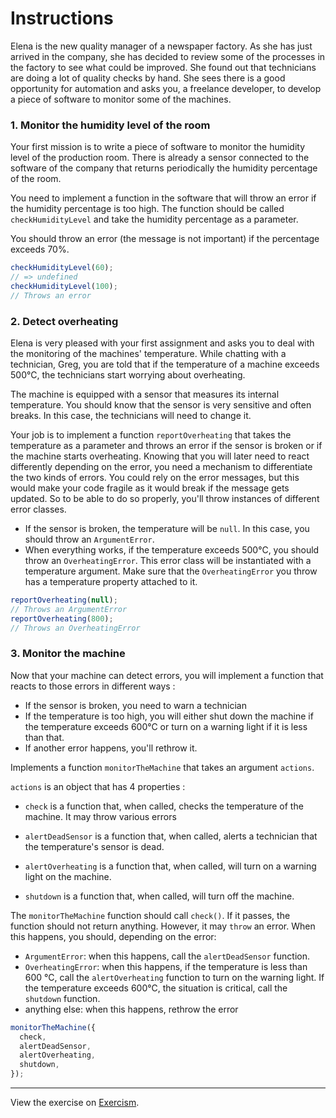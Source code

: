 # Instructions

Elena is the new quality manager of a newspaper factory. As she has just arrived in the company, she has decided to review some of the processes in the factory to see what could be improved. She found out that technicians are doing a lot of quality checks by hand. She sees there is a good opportunity for automation and asks you, a freelance developer, to develop a piece of software to monitor some of the machines.

### 1. Monitor the humidity level of the room

Your first mission is to write a piece of software to monitor the humidity level of the production room. There is already a sensor connected to the software of the company that returns periodically the humidity percentage of the room.

You need to implement a function in the software that will throw an error if the humidity percentage is too high. The function should be called `checkHumidityLevel` and take the humidity percentage as a parameter.

You should throw an error (the message is not important) if the percentage exceeds 70%.

```js
checkHumidityLevel(60);
// => undefined
checkHumidityLevel(100);
// Throws an error
```

### 2. Detect overheating

Elena is very pleased with your first assignment and asks you to deal with the monitoring of the machines' temperature. While chatting with a technician, Greg, you are told that if the temperature of a machine exceeds 500°C, the technicians start worrying about overheating.

The machine is equipped with a sensor that measures its internal temperature. You should know that the sensor is very sensitive and often breaks. In this case, the technicians will need to change it.

Your job is to implement a function `reportOverheating` that takes the temperature as a parameter and throws an error if the sensor is broken or if the machine starts overheating. Knowing that you will later need to react differently depending on the error, you need a mechanism to differentiate the two kinds of errors. You could rely on the error messages, but this would make your code fragile as it would break if the message gets updated. So to be able to do so properly, you'll throw instances of different error classes.

- If the sensor is broken, the temperature will be `null`. In this case, you should throw an `ArgumentError`.
- When everything works, if the temperature exceeds 500°C, you should throw an `OverheatingError`. This error class will be instantiated with a temperature argument. Make sure that the `OverheatingError` you throw has a temperature property attached to it.

```js
reportOverheating(null);
// Throws an ArgumentError
reportOverheating(800);
// Throws an OverheatingError
```

### 3. Monitor the machine

Now that your machine can detect errors, you will implement a function that reacts to those errors in different ways :

- If the sensor is broken, you need to warn a technician
- If the temperature is too high, you will either shut down the machine if the temperature exceeds 600°C or turn on a warning light if it is less than that.
- If another error happens, you'll rethrow it.

Implements a function `monitorTheMachine` that takes an argument `actions`.

`actions` is an object that has 4 properties :

- `check` is a function that, when called, checks the temperature of the machine. It may throw various errors

- `alertDeadSensor` is a function that, when called, alerts a technician that the temperature's sensor is dead.

- `alertOverheating` is a function that, when called, will turn on a warning light on the machine.

- `shutdown` is a function that, when called, will turn off the machine.

The `monitorTheMachine` function should call `check()`. If it passes, the function should not return anything. However, it may `throw` an error. When this happens, you should, depending on the error:

- `ArgumentError`: when this happens, call the `alertDeadSensor` function.
- `OverheatingError`: when this happens, if the temperature is less than 600 °C, call the `alertOverheating` function to turn on the warning light. If the temperature exceeds 600°C, the situation is critical, call the `shutdown` function.
- anything else: when this happens, rethrow the error

```js
monitorTheMachine({
  check,
  alertDeadSensor,
  alertOverheating,
  shutdown,
});
```

---

View the exercise on [Exercism](https://exercism.org/tracks/javascript/exercises/factory-sensors).
